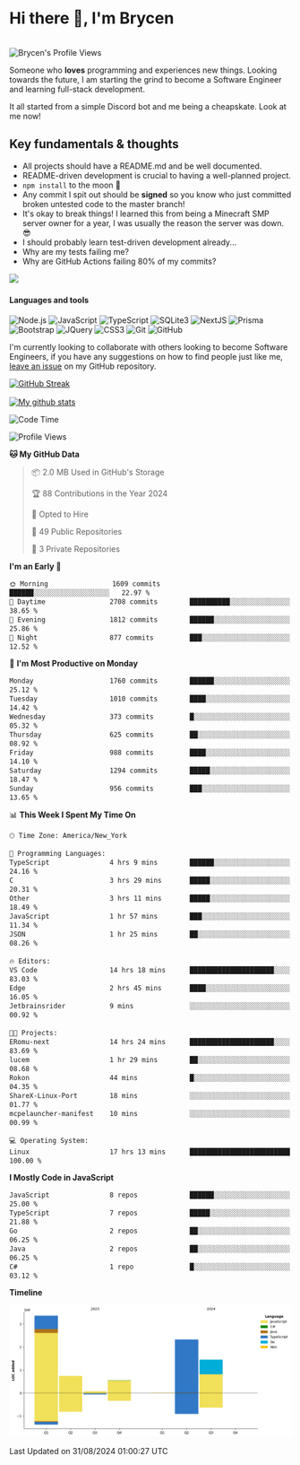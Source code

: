 # Hi there 👋, I'm Brycen

<br>
<img src="https://komarev.com/ghpvc/?username=BrycensRanch" alt="Brycen's Profile Views" />

Someone who **loves** programming and experiences new things. Looking towards the future, I am starting the grind to become a Software Engineer and learning full-stack development.

It all started from a simple Discord bot and me being a cheapskate. Look at me now!

## Key fundamentals & thoughts

- All projects should have a README.md and be well documented.
- README-driven development is crucial to having a well-planned project.
- `npm install` to the moon 🚀
- Any commit I spit out should be **signed** so you know who just committed broken untested code to the master branch!
- It's okay to break things! I learned this from being a Minecraft SMP server owner for a year, I was usually the reason the server was down. 😎
- I should probably learn test-driven development already...
- Why are my tests failing me?
- Why are GitHub Actions failing 80% of my commits? 

<img src="https://res.cloudinary.com/practicaldev/image/fetch/s--OoBLh7-Q--/c_limit%2Cf_auto%2Cfl_progressive%2Cq_auto%2Cw_880/https://cdn-images-1.medium.com/max/1614/1%2A8BlqJ8lNVZzuRjAg1mZ50w.png" height="400"/>

<h4>Languages and tools</h4>
<p>
  <img src="https://img.shields.io/badge/node.js%20-%2343853D.svg?&style=for-the-badge&logo=node.js&logoColor=white" alt="Node.js" />
  <img src="https://img.shields.io/badge/javascript%20-%23323330.svg?&style=for-the-badge&logo=javascript&logoColor=%23F7DF1E" alt="JavaScript" />
  <img src="https://img.shields.io/badge/typescript%20-%23323330.svg?&style=for-the-badge&logo=typescript&logoColor=#3467eb" alt="TypeScript" />
  <img src="https://img.shields.io/badge/sqlite3%20-%23323330.svg?&style=for-the-badge&logo=sqlite&logoColor=#3467eb" alt="SQLite3" />
  <img src="https://img.shields.io/badge/Next.JS%20-%23323330.svg?&style=for-the-badge&logo=next.js&logoColor=#3467eb" alt="NextJS" />
  <img src="https://img.shields.io/badge/Prisma%20-%23323330.svg?&style=for-the-badge&logo=prisma&logoColor=#3467eb" alt="Prisma" />
  <img src="https://img.shields.io/badge/bootstrap%20-%23323330.svg?&style=for-the-badge&logo=bootstrap" alt="Bootstrap" />
  <img src="https://img.shields.io/badge/jquery%20-%23323330.svg?&style=for-the-badge&logo=jquery" alt="JQuery" />
  <img src="https://img.shields.io/badge/css3%20-%23323330.svg?&style=for-the-badge&logo=css3" alt="CSS3" />
  <img src="https://img.shields.io/badge/git%20-%23323330.svg?&style=for-the-badge&logo=git" alt="Git" />
  <img src="https://img.shields.io/badge/github%20-%23323330.svg?&style=for-the-badge&logo=github" alt="GitHub" />
</p>

 I'm currently looking to collaborate with others looking to become Software Engineers, if you have any suggestions on how to find people just like me, [leave an issue](https://github.com/BrycensRanch/BrycensRanch/issues/new) on my GitHub repository.
 
 <p><a href="https://git.io/streak-stats"><img src="https://streak-stats.demolab.com?user=BrycensRanch&amp;theme=dark&amp;hide_border=true&amp;fire=EB5454&amp;ring=0CEB19" alt="GitHub Streak"></a></p>

<a href="https://github.com/anuraghazra/github-readme-stats">
  <img align="center" src="https://github-readme-stats.anuraghazra1.vercel.app/api?username=BrycensRanch&show_icons=true&line_height=27&include_all_commits=true" alt="My github stats" />
</a>

<!--START_SECTION:waka-->
![Code Time](http://img.shields.io/badge/Code%20Time-852%20hrs%2045%20mins-blue)

![Profile Views](http://img.shields.io/badge/Profile%20Views-0-blue)

**🐱 My GitHub Data** 

> 📦 2.0 MB Used in GitHub's Storage 
 > 
> 🏆 88 Contributions in the Year 2024
 > 
> 💼 Opted to Hire
 > 
> 📜 49 Public Repositories 
 > 
> 🔑 3 Private Repositories 
 > 
**I'm an Early 🐤** 

```text
🌞 Morning                1609 commits        ██████░░░░░░░░░░░░░░░░░░░   22.97 % 
🌆 Daytime                2708 commits        ██████████░░░░░░░░░░░░░░░   38.65 % 
🌃 Evening                1812 commits        ██████░░░░░░░░░░░░░░░░░░░   25.86 % 
🌙 Night                  877 commits         ███░░░░░░░░░░░░░░░░░░░░░░   12.52 % 
```
📅 **I'm Most Productive on Monday** 

```text
Monday                   1760 commits        ██████░░░░░░░░░░░░░░░░░░░   25.12 % 
Tuesday                  1010 commits        ████░░░░░░░░░░░░░░░░░░░░░   14.42 % 
Wednesday                373 commits         █░░░░░░░░░░░░░░░░░░░░░░░░   05.32 % 
Thursday                 625 commits         ██░░░░░░░░░░░░░░░░░░░░░░░   08.92 % 
Friday                   988 commits         ████░░░░░░░░░░░░░░░░░░░░░   14.10 % 
Saturday                 1294 commits        █████░░░░░░░░░░░░░░░░░░░░   18.47 % 
Sunday                   956 commits         ███░░░░░░░░░░░░░░░░░░░░░░   13.65 % 
```


📊 **This Week I Spent My Time On** 

```text
🕑︎ Time Zone: America/New_York

💬 Programming Languages: 
TypeScript               4 hrs 9 mins        ██████░░░░░░░░░░░░░░░░░░░   24.16 % 
C                        3 hrs 29 mins       █████░░░░░░░░░░░░░░░░░░░░   20.31 % 
Other                    3 hrs 11 mins       █████░░░░░░░░░░░░░░░░░░░░   18.49 % 
JavaScript               1 hr 57 mins        ███░░░░░░░░░░░░░░░░░░░░░░   11.34 % 
JSON                     1 hr 25 mins        ██░░░░░░░░░░░░░░░░░░░░░░░   08.26 % 

🔥 Editors: 
VS Code                  14 hrs 18 mins      █████████████████████░░░░   83.03 % 
Edge                     2 hrs 45 mins       ████░░░░░░░░░░░░░░░░░░░░░   16.05 % 
Jetbrainsrider           9 mins              ░░░░░░░░░░░░░░░░░░░░░░░░░   00.92 % 

🐱‍💻 Projects: 
ERomu-next               14 hrs 24 mins      █████████████████████░░░░   83.69 % 
lucem                    1 hr 29 mins        ██░░░░░░░░░░░░░░░░░░░░░░░   08.68 % 
Rokon                    44 mins             █░░░░░░░░░░░░░░░░░░░░░░░░   04.35 % 
ShareX-Linux-Port        18 mins             ░░░░░░░░░░░░░░░░░░░░░░░░░   01.77 % 
mcpelauncher-manifest    10 mins             ░░░░░░░░░░░░░░░░░░░░░░░░░   00.99 % 

💻 Operating System: 
Linux                    17 hrs 13 mins      █████████████████████████   100.00 % 
```

**I Mostly Code in JavaScript** 

```text
JavaScript               8 repos             ██████░░░░░░░░░░░░░░░░░░░   25.00 % 
TypeScript               7 repos             █████░░░░░░░░░░░░░░░░░░░░   21.88 % 
Go                       2 repos             ██░░░░░░░░░░░░░░░░░░░░░░░   06.25 % 
Java                     2 repos             ██░░░░░░░░░░░░░░░░░░░░░░░   06.25 % 
C#                       1 repo              █░░░░░░░░░░░░░░░░░░░░░░░░   03.12 % 
```



**Timeline**

![Lines of Code chart](https://raw.githubusercontent.com/BrycensRanch/BrycensRanch/main/assets/bar_graph.png)


 Last Updated on 31/08/2024 01:00:27 UTC
<!--END_SECTION:waka-->

<!--
**BrycensRanch/BrycensRanch** is a ✨ _special_ ✨ repository because its `README.md` (this file) appears on your GitHub profile.

Here are some ideas to get you started:

- 🔭 I’m currently working on ...
- 🌱 I’m currently learning ...
- 👯 I’m looking to collaborate on ...
- 🤔 I’m looking for help with ...
- 💬 Ask me about ...
- 📫 How to reach me: ...
- 😄 Pronouns: ...
- ⚡ Fun fact: ...
-->
